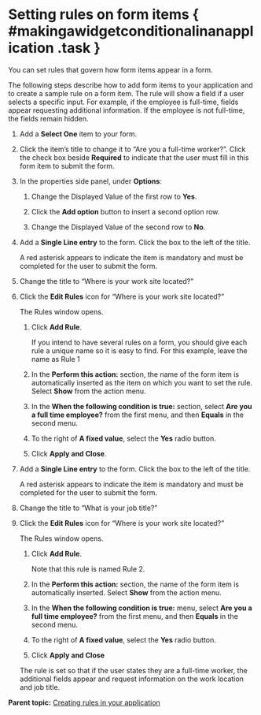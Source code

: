 # Setting rules on form items { #makingawidgetconditionalinanapplication .task }

You can set rules that govern how form items appear in a form.

The following steps describe how to add form items to your application and to create a sample rule on a form item. The rule will show a field if a user selects a specific input. For example, if the employee is full-time, fields appear requesting additional information. If the employee is not full-time, the fields remain hidden.

1.  Add a **Select One** item to your form.

2.  Click the item’s title to change it to “Are you a full-time worker?”. Click the check box beside **Required** to indicate that the user must fill in this form item to submit the form.

3.  In the properties side panel, under **Options**:

    1.  Change the Displayed Value of the first row to **Yes**.

    2.  Click the **Add option** button to insert a second option row.

    3.  Change the Displayed Value of the second row to **No**.

4.  Add a **Single Line entry** to the form. Click the box to the left of the title.

    A red asterisk appears to indicate the item is mandatory and must be completed for the user to submit the form.

5.  Change the title to “Where is your work site located?”

6.  Click the **Edit Rules** icon for “Where is your work site located?”

    The Rules window opens.

    1.  Click **Add Rule**.

        If you intend to have several rules on a form, you should give each rule a unique name so it is easy to find. For this example, leave the name as Rule 1

    2.  In the **Perform this action:** section, the name of the form item is automatically inserted as the item on which you want to set the rule. Select **Show** from the action menu.

    3.  In the **When the following condition is true:** section, select **Are you a full time employee?** from the first menu, and then **Equals** in the second menu.

    4.  To the right of **A fixed value**, select the **Yes** radio button.

    5.  Click **Apply and Close**.

7.  Add a **Single Line entry** to the form. Click the box to the left of the title.

    A red asterisk appears to indicate the item is mandatory and must be completed for the user to submit the form.

8.  Change the title to “What is your job title?”

9.  Click the **Edit Rules** icon for “Where is your work site located?”

    The Rules window opens.

    1.  Click **Add Rule**.

        Note that this rule is named Rule 2.

    2.  In the **Perform this action:** section, the name of the form item is automatically inserted. Select **Show** from the action menu.

    3.  In the **When the following condition is true:** menu, select **Are you a full time employee?** from the first menu, and then **Equals** in the second menu.

    4.  To the right of **A fixed value**, select the **Yes** radio button.

    5.  Click **Apply and Close**

    The rule is set so that if the user states they are a full-time worker, the additional fields appear and request information on the work location and job title.


**Parent topic:** [Creating rules in your application](ru_creating_rules_in_your_form.md)

